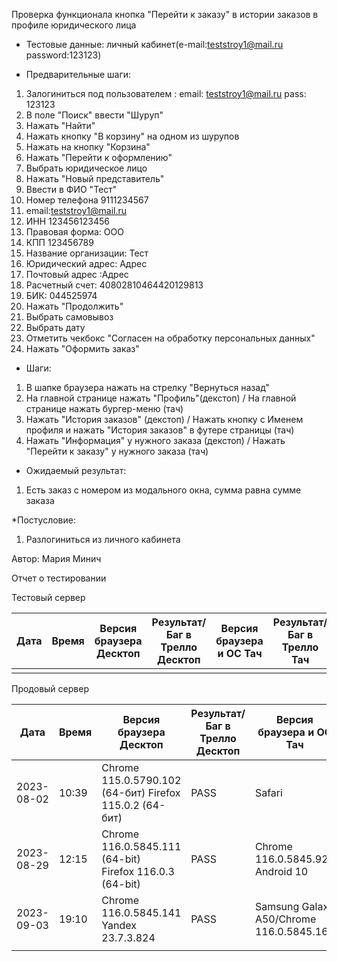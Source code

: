Проверка функционала кнопка "Перейти к заказу" в истории заказов в профиле юридического лица

* Тестовые данные:
личный кабинет(e-mail:teststroy1@mail.ru password:123123)

* Предварительные шаги:
1. Залогиниться под пользователем : 
email: teststroy1@mail.ru
pass: 123123
2. В поле "Поиск" ввести "Шуруп"
3. Нажать "Найти"
4. Нажать кнопку "В корзину" на одном из шурупов
5. Нажать на кнопку "Корзина"
6. Нажать "Перейти к оформлению"
7. Выбрать юридическое лицо
8. Нажать "Новый представитель"
9. Ввести в ФИО "Тест"
10. Номер телефона 9111234567
11. email:teststroy1@mail.ru
12. ИНН 123456123456
13. Правовая форма: ООО
14. КПП 123456789
15. Название организации: Тест
16. Юридический адрес: Адрес
17. Почтовый адрес :Адрес
18. Расчетный счет: 40802810464420129813
19. БИК: 044525974
20. Нажать "Продолжить"
21. Выбрать самовывоз
22. Выбрать дату
23. Отметить чекбокс "Согласен на обработку персональных данных"
24. Нажать "Оформить заказ"

* Шаги:
1. В шапке браузера нажать на стрелку "Вернуться назад"
2. На главной странице нажать "Профиль"(декстоп) / На главной странице нажать бургер-меню (тач)
3. Нажать "История заказов" (декстоп) / Нажать кнопку с Именем профиля и нажать "История заказов" в футере страницы (тач)
4. Нажать "Информация" у нужного заказа (декстоп) / Нажать "Перейти к заказу" у нужного заказа (тач)

* Ожидаемый результат:
1. Есть заказ с номером из модального окна, сумма равна сумме заказа

*Постусловие:
1. Разлогиниться из личного кабинета

Автор: Мария Минич

Отчет о тестировании

Тестовый сервер

| Дата | Время | Версия браузера Десктоп | Результат/Баг в Трелло Десктоп | Версия браузера и ОС Тач | Результат/Баг в Трелло Тач | Дата релиза | QA  |
| --- | --- | --- | --- | --- | --- | --- | --- |
|  |  |  |  |  |  |  |  |

Продовый сервер

| Дата | Время | Версия браузера Десктоп | Результат/Баг в Трелло Десктоп | Версия браузера и ОС Тач | Результат/Баг в Трелло Тач | Дата релиза | QA  |
| --- | --- | --- | --- | --- | --- | --- | --- |
| 2023-08-02 | 10:39 | Chrome 115.0.5790.102 (64-бит) Firefox 115.0.2 (64-бит)|  PASS |Safari   |PASS | 16.06.23 | Мария |
| 2023-08-29 | 12:15 | Chrome 116.0.5845.111 (64-bit) Firefox 116.0.3 (64-bit) |  PASS |Chrome 116.0.5845.92 Android 10  |PASS  | 27.08.23 | Татьяна |
| 2023-09-03 | 19:10 | Chrome 116.0.5845.141 Yandex 23.7.3.824 | PASS  |Samsung Galaxy A50/Chrome 116.0.5845.163  | PASS | 03.09.23 | Наталья К. | 
|  |  |  |  |  |  |  |  |

